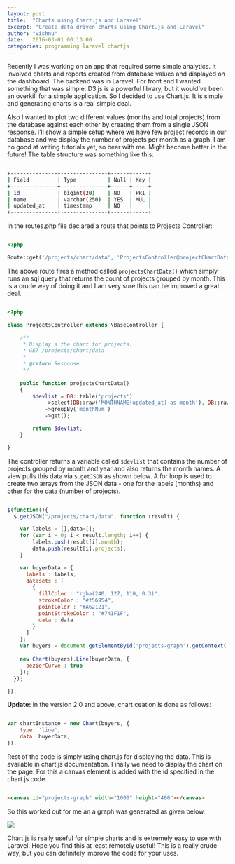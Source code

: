 ```yaml
---
layout: post
title:  "Charts using Chart.js and Laravel"
excerpt: "Create data driven charts using Chart.js and Laravel"
author: "Vishnu"
date:   2016-03-01 00:13:00
categories: programming laravel chartjs
---
```


Recently I was working on an app that required some simple analytics. It involved charts and reports created from database values and displayed on the dashboard. The backend was in Laravel. For front end I wanted something that was simple. D3.js is a powerful library, but it would’ve been an overkill for a simple application. So I decided to use Chart.js. It is simple and generating charts is a real simple deal.

Also I wanted to plot two different values (months and total projects) from the database against each other by creating them from a single JSON response. I’ll show a simple setup where we have few project records in our database and we display the number of projects per month as a graph. I am no good at writing tutorials yet, so bear with me. Might become better in the future! The table structure was something like this:

```bash

+---------------+---------------+------+-----+
| Field         | Type          | Null | Key |
+---------------+---------------+------+-----+
| id            | bigint(20)    | NO   | PRI |
| name          | varchar(250)  | YES  | MUL |
| updated_at    | timestamp     | NO   |     |
+---------------+---------------+------+-----+

```

In the routes.php file declared a route that points to Projects Controller:

```php

<?php

Route::get('/projects/chart/data', 'ProjectsController@projectChartData');

```

The above route fires a method called `projectsChartData()` which simply runs an sql query that returns the count of projects grouped by month. This is a crude way of doing it and I am very sure this can be improved a great deal.


```php

<?php

class ProjectsController extends \BaseController {

    /**
     * Display a the chart for projects.
     * GET /projects/chart/data
     *
     * @return Response
     */
     
    public function projectsChartData()
    {
        $devlist = DB::table('projects')
            ->select(DB::raw('MONTHNAME(updated_at) as month'), DB::raw("DATE_FORMAT(updated_at,'%Y-%m') as monthNum"), DB::raw('count(*) as projects'))
            ->groupBy('monthNum')
            ->get();

        return $devlist;
    }

}

```

The controller returns a variable called `$devlist` that contains the number of projects grouped by month and year and also returns the month names. A view pulls this data via `$.getJSON` as shown below. A for loop is used to create two arrays from the JSON data - one for the labels (months) and other for the data (number of projects).

```javascript

$(function(){
  $.getJSON("/projects/chart/data", function (result) {

    var labels = [],data=[];
    for (var i = 0; i < result.length; i++) {
        labels.push(result[i].month);
        data.push(result[i].projects);
    }

    var buyerData = {
      labels : labels,
      datasets : [
        {
          fillColor : "rgba(240, 127, 110, 0.3)",
          strokeColor : "#f56954",
          pointColor : "#A62121",
          pointStrokeColor : "#741F1F",
          data : data
        }
      ]
    };
    var buyers = document.getElementById('projects-graph').getContext('2d');
    
    new Chart(buyers).Line(buyerData, {
      bezierCurve : true
    });
  });

});

```

**Update:** in the version 2.0 and above, chart ceation is done as follows:

```javascript

var chartInstance = new Chart(buyers, {
    type: 'line',
    data: buyerData,
});

```

Rest of the code is simply using chart.js for displaying the data. This is available in chart.js documentation. Finally we need to display the chart on the page. For this a canvas element is added with the id specified in the chart.js code.

```html

<canvas id="projects-graph" width="1000" height="400"></canvas>

```

So this worked out for me an a graph was generated as given below.

<img src="http://media.tumblr.com/57d85ab161396897ab787275f01b1680/tumblr_inline_nknc74divg1qid8j3.png">

Chart.js is really useful for simple charts and is extremely easy to use with Laravel. Hope you find this at least remotely useful! This is a really crude way, but you can definitely improve the code for your uses.